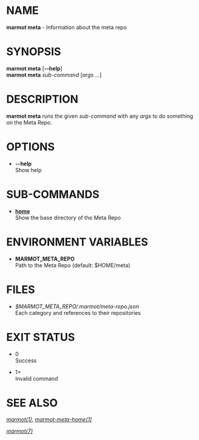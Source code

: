 # NAME

**marmot meta** - Information about the meta repo

# SYNOPSIS

**marmot meta** \[**--help**\]  
**marmot meta** *sub-command* \[*args* …\]

# DESCRIPTION

**marmot meta** runs the given *sub-command* with any *args* to do
something on the Meta Repo.

# OPTIONS

  - **--help**  
    Show help

# SUB-COMMANDS

  - [**home**](./marmot-meta-home.1.md)  
    Show the base directory of the Meta Repo

# ENVIRONMENT VARIABLES

  - **MARMOT\_META\_REPO**  
    Path to the Meta Repo (default: $HOME/meta)

# FILES

  - *$MARMOT\_META\_REPO/.marmot/meta-repo.json*  
    Each category and references to their repositories

# EXIT STATUS

  - 0  
    Success

  - 1+  
    Invalid command

# SEE ALSO

[*marmot(1)*](./marmot.1.md),
[*marmot-meta-home(1)*](./marmot-meta-home.1.md)

[*marmot(7)*](./marmot.7.md)
